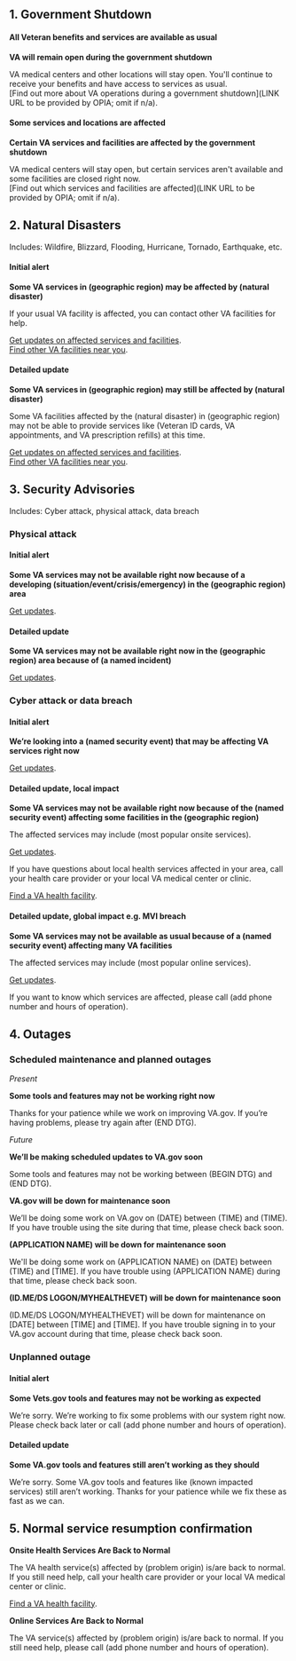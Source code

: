 ## 1. Government Shutdown

#### All Veteran benefits and services are available as usual

**VA will remain open during the government shutdown**

VA medical centers and other locations will stay open. You'll continue to receive your benefits and have access to services as usual. <br>
[Find out more about VA operations during a government shutdown](LINK URL to be provided by OPIA; omit if n/a).

#### Some services and locations are affected

**Certain VA services and facilities are affected by the government shutdown**

VA medical centers will stay open, but certain services aren't available and some facilities are closed right now. <br>
[Find out which services and facilities are affected](LINK URL to be provided by OPIA; omit if n/a).

## 2. Natural Disasters

Includes: Wildfire, Blizzard, Flooding, Hurricane, Tornado, Earthquake, etc.

#### Initial alert

**Some VA services in (geographic region) may be affected by (natural disaster)**

If your usual VA facility is affected, you can contact other VA facilities for help.

[Get updates on affected services and facilities](https://www.blogs.va.gov/VAntage/). <br>
[Find other VA facilities near you](https://www.vets.gov/facilities/).

#### Detailed update

**Some VA services in (geographic region) may still be affected by (natural disaster)**

Some VA facilities affected by the (natural disaster) in (geographic region) may not be able to provide services like (Veteran ID cards, VA appointments, and VA prescription refills) at this time.  

[Get updates on affected services and facilities](https://www.blogs.va.gov/VAntage/). <br>
[Find other VA facilities near you](https://www.vets.gov/facilities/).


## 3. Security Advisories

Includes: Cyber attack, physical attack, data breach

### Physical attack

#### Initial alert

**Some VA services may not be available right now because of a developing (situation/event/crisis/emergency) in the (geographic region) area**

[Get updates](https://www.blogs.va.gov/VAntage).

#### Detailed update

**Some VA services may not be available right now in the (geographic region) area because of (a named incident)**

[Get updates](https://www.blogs.va.gov/VAntage/).

### Cyber attack or data breach

#### Initial alert

**We’re looking into a (named security event) that may be affecting VA services right now** 

[Get updates](https://www.blogs.va.gov/VAntage/).

#### Detailed update, local impact

**Some VA services may not be available right now because of the (named security event) affecting some facilities in the (geographic region)**

The affected services may include (most popular onsite services).

[Get updates](https://www.blogs.va.gov/VAntage/).

If you have questions about local health services affected in your area, call your health care provider or your local VA medical center or clinic. 

[Find a VA health facility](https://www.vets.gov/facilities/).

#### Detailed update, global impact e.g. MVI breach

**Some VA services may not be available as usual because of a (named security event) affecting many VA facilities**

The affected services may include (most popular online services).

[Get updates](https://www.blogs.va.gov/VAntage/).

If you want to know which services are affected, please call (add phone number and hours of operation).

## 4. Outages

### Scheduled maintenance and planned outages

*Present*

**Some tools and features may not be working right now**

Thanks for your patience while we work on improving VA.gov. If you’re having problems, please try again after (END DTG).

*Future*

**We’ll be making scheduled updates to VA.gov soon** 

Some tools and features may not be working between (BEGIN DTG) and (END DTG). 

**VA.gov will be down for maintenance soon**

We’ll be doing some work on VA.gov on (DATE) between (TIME) and (TIME). If you have trouble using the site during that time, please check back soon.

**(APPLICATION NAME) will be down for maintenance soon**

We'll be doing some work on (APPLICATION NAME) on (DATE) between (TIME) and [TIME]. If you have trouble using (APPLICATION NAME) during that time, please check back soon.

**(ID.ME/DS LOGON/MYHEALTHEVET) will be down for maintenance soon**

(ID.ME/DS LOGON/MYHEALTHEVET) will be down for maintenance on [DATE] between [TIME] and [TIME]. If you have trouble signing in to your VA.gov account during that time, please check back soon.

### Unplanned outage

#### Initial alert

**Some Vets.gov tools and features may not be working as expected**

We’re sorry. We’re working to fix some problems with our system right now. Please check back later or call (add phone number and hours of operation).

#### Detailed update

**Some VA.gov tools and features still aren’t working as they should**

We’re sorry. Some VA.gov tools and features like (known impacted services) still aren’t working. Thanks for your patience while we fix these as fast as we can. 

## 5. Normal service resumption confirmation

**Onsite Health Services Are Back to Normal**

The VA health service(s) affected by (problem origin) is/are back to normal.
If you still need help, call your health care provider or your local VA medical center or clinic. 

[Find a VA health facility](https://www.vets.gov/facilities/).

**Online Services Are Back to Normal**

The VA service(s) affected by (problem origin) is/are back to normal.
If you still need help, please call (add phone number and hours of operation).
